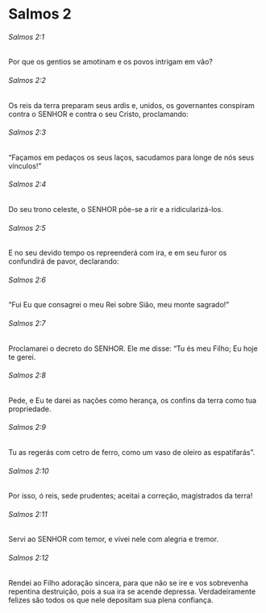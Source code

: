 # Salmos 2

###### Salmos 2:1

Por que os gentios se amotinam e os povos intrigam em vão?

###### Salmos 2:2

Os reis da terra preparam seus ardis e, unidos, os governantes conspiram contra o SENHOR e contra o seu Cristo, proclamando:

###### Salmos 2:3

“Façamos em pedaços os seus laços, sacudamos para longe de nós seus vínculos!”

###### Salmos 2:4

Do seu trono celeste, o SENHOR põe-se a rir e a ridicularizá-los.

###### Salmos 2:5

E no seu devido tempo os repreenderá com ira, e em seu furor os confundirá de pavor, declarando:

###### Salmos 2:6

“Fui Eu que consagrei o meu Rei sobre Sião, meu monte sagrado!”

###### Salmos 2:7

Proclamarei o decreto do SENHOR. Ele me disse: “Tu és meu Filho; Eu hoje te gerei.

###### Salmos 2:8

Pede, e Eu te darei as nações como herança, os confins da terra como tua propriedade.

###### Salmos 2:9

Tu as regerás com cetro de ferro, como um vaso de oleiro as espatifarás”.

###### Salmos 2:10

Por isso, ó reis, sede prudentes; aceitai a correção, magistrados da terra!

###### Salmos 2:11

Servi ao SENHOR com temor, e vivei nele com alegria e tremor.

###### Salmos 2:12

Rendei ao Filho adoração sincera, para que não se ire e vos sobrevenha repentina destruição, pois a sua ira se acende depressa. Verdadeiramente felizes são todos os que nele depositam sua plena confiança.


